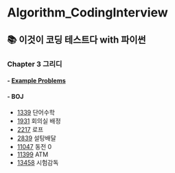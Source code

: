 # Algorithm_CodingInterview

## 📚 이것이 코딩 테스트다 with 파이썬
### Chapter 3 그리디
#### - [Example Problems][ch3_ex]
#### - BOJ
- [1339][1339] 단어수학  
- [1931][1931] 회의실 배정  
- [2217][2217] 로프  
- [2839][2839] 설탕배달  
- [11047][11047] 동전 0
- [11399][11399] ATM
- [13458][13458] 시험감독  


[ch3_ex]: https://github.com/YeHoonJang/Algorithm_CodingInterview/blob/master/This_Is_Coding_Test/Chapter3_Greedy.ipynb  
[1339]: https://github.com/YeHoonJang/Algorithm_CodingInterview/blob/master/boj/Greedy/1339_단어수학.py 
[1931]: https://github.com/YeHoonJang/Algorithm_CodingInterview/blob/master/boj/Greedy/1931_회의실배정.py
[2217]: https://github.com/YeHoonJang/Algorithm_CodingInterview/blob/master/boj/Greedy/2217_로프.py  
[2839]: https://github.com/YeHoonJang/Algorithm_CodingInterview/blob/master/boj/Greedy/2839_설탕배달.py
[11047]: https://github.com/YeHoonJang/Algorithm_CodingInterview/blob/master/boj/Greedy/11047_동전_0.py
[11399]: https://github.com/YeHoonJang/Algorithm_CodingInterview/blob/master/boj/Greedy/11399_ATM.py
[13458]: https://github.com/YeHoonJang/Algorithm_CodingInterview/blob/master/boj/Greedy/13458_시험감독.py

